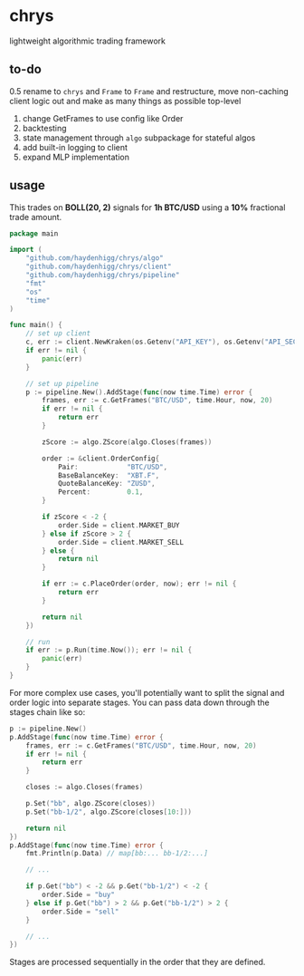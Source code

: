 # chrys
lightweight algorithmic trading framework

## to-do
0.5 rename to `chrys` and `Frame` to `Frame` and restructure, move non-caching client logic out and make as many things as possible top-level
1. change GetFrames to use config like Order
2. backtesting
3. state management through `algo` subpackage for stateful algos
4. add built-in logging to client
5. expand MLP implementation

## usage
This trades on **BOLL(20, 2)** signals for **1h BTC/USD** using a **10%** fractional trade amount.

```go
package main

import (
	"github.com/haydenhigg/chrys/algo"
	"github.com/haydenhigg/chrys/client"
	"github.com/haydenhigg/chrys/pipeline"
	"fmt"
	"os"
	"time"
)

func main() {
	// set up client
	c, err := client.NewKraken(os.Getenv("API_KEY"), os.Getenv("API_SECRET"))
	if err != nil {
		panic(err)
	}

	// set up pipeline
	p := pipeline.New().AddStage(func(now time.Time) error {
		frames, err := c.GetFrames("BTC/USD", time.Hour, now, 20)
		if err != nil {
			return err
		}

		zScore := algo.ZScore(algo.Closes(frames))

		order := &client.OrderConfig{
			Pair:            "BTC/USD",
			BaseBalanceKey:  "XBT.F",
			QuoteBalanceKey: "ZUSD",
			Percent:         0.1,
		}

		if zScore < -2 {
			order.Side = client.MARKET_BUY
		} else if zScore > 2 {
			order.Side = client.MARKET_SELL
		} else {
			return nil
		}

		if err := c.PlaceOrder(order, now); err != nil {
			return err
		}

		return nil
	})

	// run
	if err := p.Run(time.Now()); err != nil {
		panic(err)
	}
}
```

For more complex use cases, you'll potentially want to split the signal and order logic into separate stages. You can pass data down through the stages chain like so:

```go
p := pipeline.New()
p.AddStage(func(now time.Time) error {
	frames, err := c.GetFrames("BTC/USD", time.Hour, now, 20)
	if err != nil {
		return err
	}

	closes := algo.Closes(frames)

	p.Set("bb", algo.ZScore(closes))
	p.Set("bb-1/2", algo.ZScore(closes[10:]))

	return nil
})
p.AddStage(func(now time.Time) error {
	fmt.Println(p.Data) // map[bb:... bb-1/2:...]

	// ...

	if p.Get("bb") < -2 && p.Get("bb-1/2") < -2 {
		order.Side = "buy"
	} else if p.Get("bb") > 2 && p.Get("bb-1/2") > 2 {
		order.Side = "sell"
	}

	// ...
})
```

Stages are processed sequentially in the order that they are defined.
